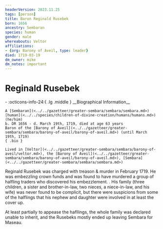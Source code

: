 ```yaml
---
headerVersion: 2023.11.25
tags: [person]
title: Baron Reginald Rusebek
born: 1656
ancestry: Sembaran
species: human
gender: male
whereabouts: Veltor
affiliations:
- {org: Barony of Aveil, type: leader}
died: 1719-03-19
dm_owner: mike
dm_notes: important
---
```

# Reginald Rusebek
<div class="grid cards ext-narrow-margin ext-one-column" markdown>
- :octicons-info-24:{ .lg .middle } __Biographical Information__

    A [Sembaran](<../../gazetteer/greater-sembara/sembara/sembara.md>) [human](<../../species/children-of-divine-creation/humans/humans.md>) (he/him)  
    b. DR 1656 - d. March 19th, 1719, died at age 63 years  
    Baron of the [Barony of Aveil](<../../gazetteer/greater-sembara/sembara/barony-of-aveil/barony-of-aveil.md>) (until March 19th, 1719)  
    { .bio }

    Lived in [Veltor](<../../gazetteer/greater-sembara/sembara/barony-of-aveil/veltor.md>), the [Barony of Aveil](<../../gazetteer/greater-sembara/sembara/barony-of-aveil/barony-of-aveil.md>), [Sembara](<../../gazetteer/greater-sembara/sembara/sembara.md>)
</div>


Reginald Rusebek was charged with treason & murder in February 1719. He was embezzling crown funds and was found to have murdered a group of halfling traders who discovered his embezzlement. . His family (three children, a sister and brother-in-law, two nieces, a niece-in-law, and his wife) was never found to be complicit, but there were suspicions from some of the halflings that his nephew and daughter were involved in at least the cover up. 

At least partially to appease the hafllings, the whole family was declared unable to inherit, and the Rusebeks mostly ended up leaving Sembara for Maseau.